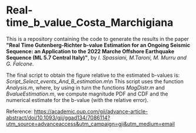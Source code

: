 # Real-time_b_value_Costa_Marchigiana

This is a repository containing the code to generate the results in the paper **"Real Time Gutenberg-Richter b-value Estimation for an Ongoing Seismic Sequence: an Application to the 2022 Marche Offshore Earthquake Sequence (ML 5.7 Central Italy)"**, by *I. Spassiani, M.Taroni, M. Murru and G. Falcone*.

The final script to obtain the figure relative to the estimated b-values is: *Script_Select_events_And_B_estimation.m*\n
This script uses the function *Analysis.m*, where, by using in turn the functions *MagDistr.m* and *BvalueEstimation.m*, we compute magnitude PDF and CDF and the numerical estimate for the b-value (with the relative error). 


Reference:
https://academic.oup.com/gji/advance-article-abstract/doi/10.1093/gji/ggad134/7086114?utm_source=advanceaccess&utm_campaign=gji&utm_medium=email
